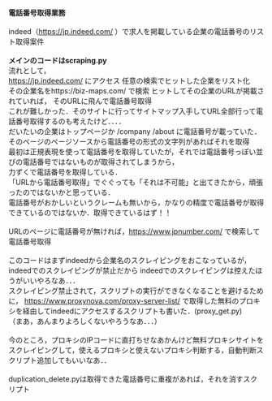 <B>電話番号取得業務</B><br>
<br>
indeed（https://jp.indeed.com/ ）で求人を掲載している企業の電話番号のリスト取得案件
<br>
<br>
<B>メインのコードはscraping.py</B>
<br>
流れとして，<br>
https://jp.indeed.com/ にアクセス
任意の検索でヒットした企業をリスト化<br>
その企業名をhttps://biz-maps.com/ で検索
ヒットしてその企業のURLが掲載されていれば，
そのURLに飛んで電話番号取得<br>
これが難しかった．そのサイトに行ってサイトマップ入手してURL全部行って電話番号取得するのも考えたけど．．．．<br>
だいたいの企業はトップページか /company /about に電話番号が載っていた．<br>
そのページのページソースから電話番号の形式の文字列があればそれを取得<br>
最初は正規表現を使って電話番号を取得していたが，それでは電話番号っぽい並びの電話番号ではないものが取得されてしまうから，<br>
力ずくで電話番号を取得している．
<br>
「URLから電話番号取得」でぐぐっても「それは不可能」と出てきたから，頑張ったのではないかと思っている．
<br>
電話番号がおかしいというクレームも無いから，かなりの精度で電話番号が取得できているのではないか．取得できているはず！！
<br>
<br>
URLのページに電話番号が無ければ，https://www.jpnumber.com/ で検索して電話番号取得<br>
<br>
このコードはまずindeedから企業名のスクレイピングをおこなっているが，
indeedでのスクレイピングが禁止だから
indeedでのスクレイピングは控えたほうがいいやろなあ．．．<br>
スクレイピング禁止されて，スクリプトの実行ができなくなることを避けるために，
https://www.proxynova.com/proxy-server-list/ で取得した無料のプロキシを経由してindeedにアクセスするスクリプトも書いた．(proxy_get.py)<br>
（まあ，あんまりよろしくないやろうなあ．．．）<br>
<br>
今のところ，プロキシのIPコードに直打ちせなあかんけど無料プロキシサイトをスクレイピングして，使えるプロキシと使えないプロキシ判断する，自動判断スクリプト追加してもいいなあ．．
<br>
<br>
duplication_delete.pyは取得できた電話番号に重複があれば，それを消すスクリプト
